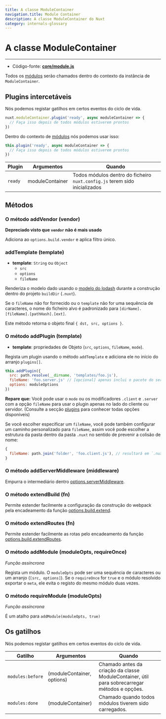 ```yaml
---
title: A classe ModuleContainer
navigation.title: Module Container
description: A classe ModuleContainer do Nuxt
category: internals-glossary
---
```


# A classe ModuleContainer

---

- Código-fonte: **[core/module.js](https://github.com/nuxt/nuxt.js/blob/dev/packages/core/src/module.js)**

Todos os [módulos](/docs/directory-structure/modules) serão chamados dentro do contexto da instância de `ModuleContainer`.

## Plugins intercetáveis

Nós podemos registar gatilhos em certos eventos do ciclo de vida.

```js
nuxt.moduleContainer.plugin('ready', async moduleContainer => {
  // Faça isso depois de todos módulos estiverem prontos
})
```

Dentro do contexto de [módulos](/docs/directory-structure/modules) nós podemos usar isso:

```js
this.plugin('ready', async moduleContainer => {
  // Faça isso depois de todos módulos estiverem prontos
})
```

| Plugin  | Argumentos      | Quando                                               |
| ------- | --------------- | ---------------------------------------------------- |
| `ready` | moduleContainer | Todos módulos dentro do ficheiro `nuxt.config.js` terem sido inicializados |

## Métodos

### O método addVendor (vendor)

**Depreciado visto que `vendor` não é mais usado**

Adiciona ao `options.build.vendor` e aplica filtro único.

### addTemplate (template)

- **template**: `String` ou `Object`
  - `src`
  - `options`
  - `fileName`

Renderiza o modelo dado usando o [modelo do lodash](https://lodash.com/docs/4.17.4#template) durante a construção dentro do projeto `buildDir` (`.nuxt`).

Se o `fileName` não for fornecido ou o `template` não for uma sequência de caracteres, o nome do ficheiro alvo é padronizado para `[dirName].[fileName].[pathHash].[ext]`.

Este método retorna o objeto final `{ dst, src, options }`.

### O método addPlugin (template)

- **template**: propriedades de Objeto (`src`, `options`, `fileName`, `mode`).

Regista um plugin usando o método `addTemplate` e adiciona ele no início do arranjo `plugins[]`. 

```js
this.addPlugin({
  src: path.resolve(__dirname, 'templates/foo.js'),
  fileName: 'foo.server.js' // [opcional] apenas inclui o pacote do servidor
  options: moduleOptions
})
```

**Repare que:** Você pode usar o `mode` ou os modificadores `.client` e `.server` com a opção `fileName` para usar o plugin apenas no lado do cliente ou servidor. (Consulte a secção [plugins](/docs/directory-structure/plugins#nomear-convencionalmente-o-plugin) para conhecer todas opções disponíveis)

Se você escolher especificar um `fileName`, você pode também configurar um caminho personalizado para `fileName`, assim você pode escolher a estrutura da pasta dentro da pasta `.nuxt` no sentido de prevenir a colisão de nome:

```js
{
  fileName: path.join('folder', 'foo.client.js'), // resultará em `.nuxt/folder/foo.client.js`
}
```

### O método addServerMiddleware (middleware)

Empurra o intermediário dentro [options.serverMiddleware](/docs/configuration-glossary/configuration-servermiddleware).

### O método extendBuild (fn)

Permite estender facilmente a configuração da construção do webpack pela encadeamento da função [options.build.extend](/docs/configuration-glossary/configuration-build#a-propriedade-extend).

### O método extendRoutes (fn)

Permite estender facilmente as rotas pelo encadeamento da função [options.build.extendRoutes](/docs/configuration-glossary/configuration-router#a-propriedade-extendroutes).

### O método addModule (moduleOpts, requireOnce)

_Função assíncrona_

Regista um módulo. O `moduleOpts` pode ser uma sequência de caracteres ou um arranjo (`[src, options]`). Se o `requireOnce` for `true` e o módulo resolvido exportar o `meta`, ele evita o registo do mesmo módulo duas vezes.

### O método requireModule (moduleOpts)

_Função assíncrona_

É um atalho para `addModule(moduleOpts, true)`

## Os gatilhos

Nós podemos registar gatilhos em certos eventos do ciclo de vida.

| Gatilho          | Argumentos                 | Quando                                                          |
| ---------------- | -------------------------- | --------------------------------------------------------------- |
| `modules:before` | (moduleContainer, options) | Chamado antes da criação da classe ModuleContainer, útil para sobrecarregar métodos e opções. |
| `modules:done`   | (moduleContainer)          | Chamado quando todos módulos tiverem sido carregados.           |
